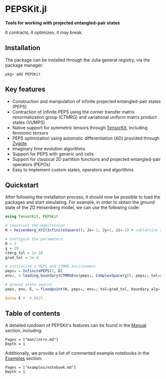 # PEPSKit.jl

**Tools for working with projected entangled-pair states**

It contracts, it optimizes, it may break.

## Installation

The package can be installed through the Julia general registry, via the package manager:

```julia-repl
pkg> add PEPSKit
```

## Key features

- Construction and manipulation of infinite projected entangled-pair states (PEPS)
- Contraction of infinite PEPS using the corner transfer matrix renormalization group (CTMRG) and variational uniform matrix product states (VUMPS)
- Native support for symmetric tensors through [TensorKit](https://github.com/Jutho/TensorKit.jl), including fermionic tensors
- PEPS optimization using automatic differentiation (AD) provided through [Zygote](https://fluxml.ai/Zygote.jl/stable/)
- Imaginary time evolution algorithms
- Support for PEPS with generic unit cells
- Support for classical 2D partition functions and projected entangled-pair operators (PEPOs)
- Easy to implement custom states, operators and algorithms

## Quickstart

After following the installation process, it should now be possible to load the packages and start simulating.
For example, in order to obtain the ground state of the 2D Heisenberg model, we can use the following code:

```julia
using TensorKit, PEPSKit

# construct the Hamiltonian
H = heisenberg_XYZ(InfiniteSquare(); Jx=-1, Jy=1, Jz=-1) # sublattice rotation to obtain single-site unit cell

# configure the parameters
D = 2
χ = 20
ctmrg_tol = 1e-10
grad_tol = 1e-4

# initialize a PEPS and CTMRG environment
peps₀ = InfinitePEPS(2, D)
env₀, = leading_boundary(CTMRGEnv(peps₀, ComplexSpace(χ)), peps₀; tol=ctmrg_tol)

# ground state search
peps, env, E, = fixedpoint(H, peps₀, env₀; tol=grad_tol, boundary_alg=(; tol=ctmrg_tol))

@show E # -0.6625...
```

## Table of contents

A detailed rundown of PEPSKit's features can be found in the [Manual](@ref) section, including:

```@contents
Pages = ["man/intro.md"]
Depth = 1
```

Additionally, we provide a list of commented example notebooks in the [Examples](@ref) section:

```@contents
Pages = ["examples/notebook.md"]
Depth = 1
```
